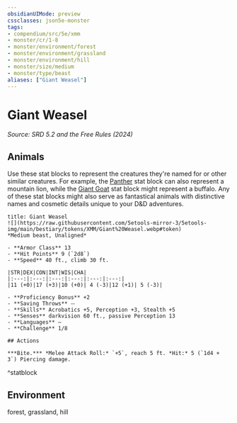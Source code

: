 ```yaml
---
obsidianUIMode: preview
cssclasses: json5e-monster
tags:
- compendium/src/5e/xmm
- monster/cr/1-8
- monster/environment/forest
- monster/environment/grassland
- monster/environment/hill
- monster/size/medium
- monster/type/beast
aliases: ["Giant Weasel"]
---
```

# Giant Weasel
*Source: SRD 5.2 and the Free Rules (2024)*  

## Animals

Use these stat blocks to represent the creatures they're named for or other similar creatures. For example, the [Panther](panther-xmm.md) stat block can also represent a mountain lion, while the [Giant Goat](giant-goat-xmm.md) stat block might represent a buffalo. Any of these stat blocks might also serve as fantastical animals with distinctive names and cosmetic details unique to your D&D adventures.

```ad-statblock
title: Giant Weasel
![](https://raw.githubusercontent.com/5etools-mirror-3/5etools-img/main/bestiary/tokens/XMM/Giant%20Weasel.webp#token)
*Medium beast, Unaligned*

- **Armor Class** 13
- **Hit Points** 9 (`2d8`)
- **Speed** 40 ft., climb 30 ft.

|STR|DEX|CON|INT|WIS|CHA|
|:---:|:---:|:---:|:---:|:---:|:---:|
|11 (+0)|17 (+3)|10 (+0)| 4 (-3)|12 (+1)| 5 (-3)|

- **Proficiency Bonus** +2
- **Saving Throws** ⏤
- **Skills** Acrobatics +5, Perception +3, Stealth +5
- **Senses** darkvision 60 ft., passive Perception 13
- **Languages** —
- **Challenge** 1/8

## Actions

***Bite.*** *Melee Attack Roll:* `+5`, reach 5 ft. *Hit:* 5 (`1d4 + 3`) Piercing damage.
```
^statblock

## Environment

forest, grassland, hill